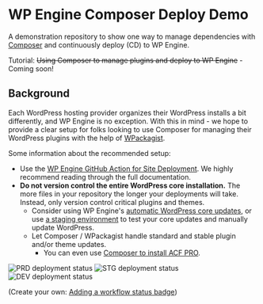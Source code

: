 # WP Engine Composer Deploy Demo

A demonstration repository to show one way to manage dependencies with [Composer](https://getcomposer.org/) and continuously deploy (CD) to WP Engine.

Tutorial: ~~Using Composer to manage plugins and deploy to WP Engine~~ - Coming soon!

## Background

Each WordPress hosting provider organizes their WordPress installs a bit differently, and WP Engine is no exception. With this in mind - we hope to provide a clear setup for folks looking to use Composer for managing their WordPress plugins with the help of [WPackagist](https://wpackagist.org/).

Some information about the recommended setup:

- Use the [WP Engine GitHub Action for Site Deployment](https://github.com/marketplace/actions/deploy-wordpress-to-wp-engine). We highly recommend reading through the full documentation.
- __Do not version control the entire WordPress core installation.__ The more files in your repository the longer your deployments will take. Instead, only version control critical plugins and themes.
  - Consider using WP Engine's [automatic WordPress core updates](https://wpengine.com/support/wordpress-updates/#Automatic_WordPress_Core_Updates), or use [a staging environment](https://wpengine.com/support/environments/#About_Environments) to test your core updates and manually update WordPress.
  - Let Composer / WPackagist handle standard and stable plugin and/or theme updates.
    - You can even use [Composer to install ACF PRO](https://www.advancedcustomfields.com/resources/installing-acf-pro-with-composer/).

![PRD deployment status](https://github.com/colorful-tones/wp-engine-composer-deploy-demo/actions/workflows/production.yml/badge.svg) ![STG deployment status](https://github.com/colorful-tones/wp-engine-composer-deploy-demo/actions/workflows/staging.yml/badge.svg) ![DEV deployment status](https://github.com/colorful-tones/wp-engine-composer-deploy-demo/actions/workflows/development.yml/badge.svg)

(Create your own: [Adding a workflow status badge](https://docs.github.com/en/actions/monitoring-and-troubleshooting-workflows/adding-a-workflow-status-badge))
